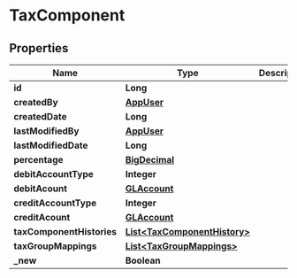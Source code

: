 
# TaxComponent

## Properties
Name | Type | Description | Notes
------------ | ------------- | ------------- | -------------
**id** | **Long** |  |  [optional]
**createdBy** | [**AppUser**](AppUser.md) |  |  [optional]
**createdDate** | **Long** |  |  [optional]
**lastModifiedBy** | [**AppUser**](AppUser.md) |  |  [optional]
**lastModifiedDate** | **Long** |  |  [optional]
**percentage** | [**BigDecimal**](BigDecimal.md) |  |  [optional]
**debitAccountType** | **Integer** |  |  [optional]
**debitAcount** | [**GLAccount**](GLAccount.md) |  |  [optional]
**creditAccountType** | **Integer** |  |  [optional]
**creditAcount** | [**GLAccount**](GLAccount.md) |  |  [optional]
**taxComponentHistories** | [**List&lt;TaxComponentHistory&gt;**](TaxComponentHistory.md) |  |  [optional]
**taxGroupMappings** | [**List&lt;TaxGroupMappings&gt;**](TaxGroupMappings.md) |  |  [optional]
**_new** | **Boolean** |  |  [optional]



